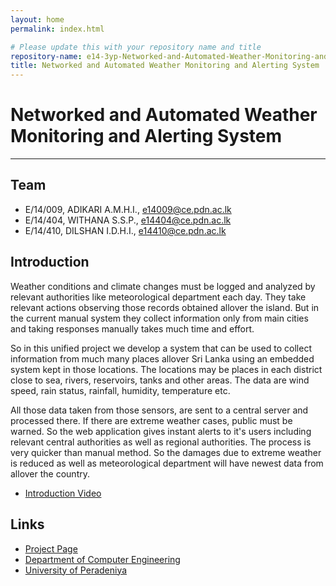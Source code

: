 ```yaml
---
layout: home
permalink: index.html

# Please update this with your repository name and title
repository-name: e14-3yp-Networked-and-Automated-Weather-Monitoring-and-Alerting-System
title: Networked and Automated Weather Monitoring and Alerting System
---
```


[comment]: # "This is the standard layout for the project, but you can clean this and use your own template"

# Networked and Automated Weather Monitoring and Alerting System

---

## Team
-  E/14/009, ADIKARI A.M.H.I., [e14009@ce.pdn.ac.lk](mailto:e14009@ce.pdn.ac.lk)
-  E/14/404, WITHANA S.S.P., [e14404@ce.pdn.ac.lk](mailto:e14404@ce.pdn.ac.lk)
-  E/14/410, DILSHAN I.D.H.I., [e14410@ce.pdn.ac.lk](mailto:e14410@ce.pdn.ac.lk)



## Introduction

Weather conditions and climate changes must be logged and analyzed by relevant authorities like meteorological department each day. They take relevant actions observing those records obtained allover the island. But in the current manual system they collect information only from main cities and  taking responses manually takes much time and effort.

So in this unified project we develop a system that can be used to collect information from much many places allover Sri Lanka using an embedded system kept in those locations. The locations may be places in each district close to sea, rivers, reservoirs, tanks and other areas. The data are wind speed, rain status, rainfall, humidity, temperature etc.

All those data taken from those sensors, are sent to a central server and processed there. If there are extreme weather cases, public must be warned. So the web application gives instant alerts to it's users including relevant central authorities as well as regional authorities. The process is very quicker than manual method. So the damages due to extreme weather is reduced as well as meteorological department will have newest data from allover the country.  

- [Introduction Video](https://youtu.be/5pYDfkILeco)





## Links

- <a href = "https://cepdnaclk.github.io/e14-3yp-Networked-and-Automated-Weather-Monitoring-and-Alerting-System/" target = "_blank">Project Page</a>
- <a href = "http://www.ce.pdn.ac.lk/" target = "_blank">Department of Computer Engineering</a>
- <a href = "https://ce.pdn.ac.lk/" target = "_blank">University of Peradeniya</a>


[//]: # (Please refer this to learn more about Markdown syntax)
[//]: # (https://github.com/adam-p/markdown-here/wiki/Markdown-Cheatsheet)
